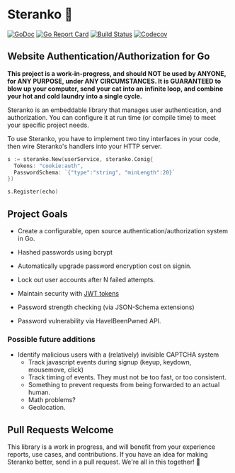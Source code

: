 # Steranko 🔐

[![GoDoc](http://img.shields.io/badge/go-documentation-blue.svg?style=flat-square)](https://pkg.go.dev/github.com/benpate/steranko)
[![Go Report Card](https://goreportcard.com/badge/github.com/benpate/steranko?style=flat-square)](https://goreportcard.com/report/github.com/benpate/steranko)
[![Build Status](http://img.shields.io/travis/benpate/steranko.svg?style=flat-square)](https://travis-ci.org/benpate/steranko)
[![Codecov](https://img.shields.io/codecov/c/github/benpate/steranko.svg?style=flat-square)](https://codecov.io/gh/benpate/steranko)

## Website Authentication/Authorization for Go

**This project is a work-in-progress, and should NOT be used by ANYONE, for ANY PURPOSE, under ANY CIRCUMSTANCES.  It is GUARANTEED to blow up your computer, send your cat into an infinite loop, and combine your hot and cold laundry into a single cycle.**

Steranko is an embeddable library that manages user authentication, and authorization.  You can configure it at run time (or compile time) to meet your specific project needs.

To use Steranko, you have to implement two tiny interfaces in your code, then wire Steranko's handlers into your HTTP server.

```go
s := steranko.New(userService, steranko.Conig{
  Tokens: "cookie:auth",
  PasswordSchema: `{"type":"string", "minLength":20}`
})

s.Register(echo)
```


## Project Goals

* Create a configurable, open source authentication/authorization system in Go.
* Hashed passwords using bcrypt
* Automatically upgrade password encryption cost on signin.
* Lock out user accounts after N failed attempts.
* Maintain security with [JWT tokens](https://jwt.io/)

* Password strength checking (via JSON-Schema extensions)
* Password vulnerability via HaveIBeenPwned API.

### Possible future additions
* Identify malicious users with a (relatively) invisible CAPTCHA system
  * Track javascript events during signup (keyup, keydown, mousemove, click)
  * Track timing of events.  They must not be too fast, or too consistent.
  * Something to prevent requests from being forwarded to an actual human.
  * Math problems?
  * Geolocation.

## Pull Requests Welcome

This library is a work in progress, and will benefit from your experience reports, use cases, and contributions.  If you have an idea for making Steranko better, send in a pull request.  We're all in this together! 🔐